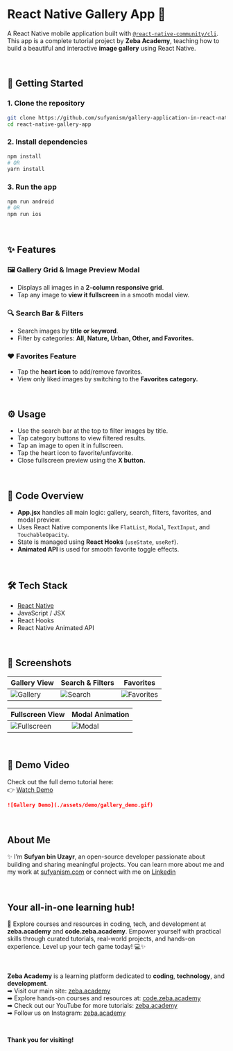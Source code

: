 # React Native Gallery App 📸

A React Native mobile application built with [`@react-native-community/cli`](https://github.com/react-native-community/cli).  
This app is a complete tutorial project by **Zeba Academy**, teaching how to build a beautiful and interactive **image gallery** using React Native.  

</br>

## 🚀 Getting Started

### 1. Clone the repository
```sh
git clone https://github.com/sufyanism/gallery-application-in-react-native.git
cd react-native-gallery-app
```

### 2. Install dependencies
```sh
npm install
# OR
yarn install
```

### 3. Run the app
```sh
npm run android
# OR
npm run ios
```

</br>

## ✨ Features

### 🖼 Gallery Grid & Image Preview Modal
- Displays all images in a **2-column responsive grid**.  
- Tap any image to **view it fullscreen** in a smooth modal view.

### 🔍 Search Bar & Filters
- Search images by **title or keyword**.  
- Filter by categories: **All, Nature, Urban, Other, and Favorites.**

### ❤️ Favorites Feature
- Tap the **heart icon** to add/remove favorites.  
- View only liked images by switching to the **Favorites category.**

</br>

## ⚙️ Usage

- Use the search bar at the top to filter images by title.  
- Tap category buttons to view filtered results.  
- Tap an image to open it in fullscreen.  
- Tap the heart icon to favorite/unfavorite.  
- Close fullscreen preview using the **X button.**

</br>

## 🧩 Code Overview

- **App.jsx** handles all main logic: gallery, search, filters, favorites, and modal preview.  
- Uses React Native components like `FlatList`, `Modal`, `TextInput`, and `TouchableOpacity`.  
- State is managed using **React Hooks** (`useState`, `useRef`).  
- **Animated API** is used for smooth favorite toggle effects.

</br>

## 🛠 Tech Stack

- [React Native](https://reactnative.dev)  
- JavaScript / JSX  
- React Hooks  
- React Native Animated API

</br>

## 📸 Screenshots

| Gallery View | Search & Filters | Favorites |
|---------------|------------------|------------|
| ![Gallery](./assets/screenshots/gallery.png) | ![Search](./assets/screenshots/search.png) | ![Favorites](./assets/screenshots/favorites.png) |

| Fullscreen View | Modal Animation |
|-----------------|-----------------|
| ![Fullscreen](./assets/screenshots/fullscreen.png) | ![Modal](./assets/screenshots/modal.png) |

</br>

## 🎥 Demo Video

Check out the full demo tutorial here:  
👉 [Watch Demo](./assets/demo/gallery_demo.mp4)

```markdown
![Gallery Demo](./assets/demo/gallery_demo.gif)
```

</br>

## About Me 
✨ I’m **Sufyan bin Uzayr**, an open-source developer passionate about building and sharing meaningful projects.
You can learn more about me and my work at [sufyanism.com](https://sufyanism.com/) or connect with me on [Linkedin](https://www.linkedin.com/in/sufyanism)

</br>

## Your all-in-one learning hub! 
🚀 Explore courses and resources in coding, tech, and development at **zeba.academy** and **code.zeba.academy**. Empower yourself with practical skills through curated tutorials, real-world projects, and hands-on experience. Level up your tech game today! 💻✨

</br>

**Zeba Academy**  is a learning platform dedicated to **coding**, **technology**, and **development**.  
➡ Visit our main site: [zeba.academy](https://zeba.academy)   </br>
➡ Explore hands-on courses and resources at: [code.zeba.academy](https://code.zeba.academy)   </br>
➡ Check out our YouTube for more tutorials: [zeba.academy](https://www.youtube.com/@zeba.academy)  </br>
➡ Follow us on Instagram: [zeba.academy](https://www.instagram.com/zeba.academy/)  </br>

</br>

**Thank you for visiting!** 

